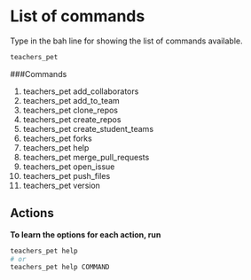 # List of commands


Type in the bah line for showing the list of commands available.
```bash
teachers_pet
```
###Commands
1. teachers_pet add_collaborators
2. teachers_pet add_to_team
3.  teachers_pet clone_repos 
4.  teachers_pet create_repos 
5.   teachers_pet create_student_teams 
6.   teachers_pet forks 
7.  teachers_pet help          
8.  teachers_pet merge_pull_requests     
9.  teachers_pet open_issue   
10. teachers_pet push_files 
11. teachers_pet version    

## Actions

**To learn the options for each action, run**

```bash
teachers_pet help
# or
teachers_pet help COMMAND
```
